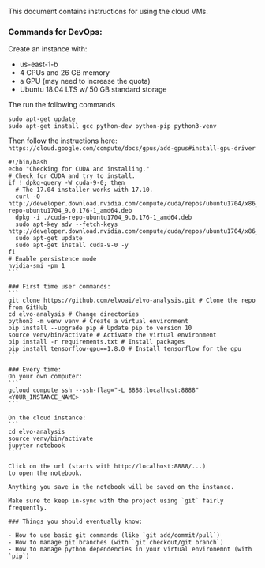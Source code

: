 This document contains instructions for using the cloud VMs.

### Commands for DevOps:
Create an instance with:
- us-east-1-b
- 4 CPUs and 26 GB memory
- a GPU (may need to increase the quota)
- Ubuntu 18.04 LTS w/ 50 GB standard storage

The run the following commands
```
sudo apt-get update
sudo apt-get install gcc python-dev python-pip python3-venv
```

Then follow the instructions here: `https://cloud.google.com/compute/docs/gpus/add-gpus#install-gpu-driver`


````
#!/bin/bash
echo "Checking for CUDA and installing."
# Check for CUDA and try to install.
if ! dpkg-query -W cuda-9-0; then
  # The 17.04 installer works with 17.10.
  curl -O http://developer.download.nvidia.com/compute/cuda/repos/ubuntu1704/x86_64/cuda-repo-ubuntu1704_9.0.176-1_amd64.deb
  dpkg -i ./cuda-repo-ubuntu1704_9.0.176-1_amd64.deb
  sudo apt-key adv --fetch-keys http://developer.download.nvidia.com/compute/cuda/repos/ubuntu1704/x86_64/7fa2af80.pub
  sudo apt-get update
  sudo apt-get install cuda-9-0 -y
fi
# Enable persistence mode
nvidia-smi -pm 1
```

### First time user commands:
```
git clone https://github.com/elvoai/elvo-analysis.git # Clone the repo from GitHub
cd elvo-analysis # Change directories
python3 -m venv venv # Create a virtual environment
pip install --upgrade pip # Update pip to version 10
source venv/bin/activate # Activate the virtual environment
pip install -r requirements.txt # Install packages
pip install tensorflow-gpu==1.8.0 # Install tensorflow for the gpu
```

### Every time:
On your own computer:
```
gcloud compute ssh --ssh-flag="-L 8888:localhost:8888"  <YOUR_INSTANCE_NAME>
```

On the cloud instance:
```
cd elvo-analysis
source venv/bin/activate
jupyter notebook
```

Click on the url (starts with http://localhost:8888/...)
to open the notebook.

Anything you save in the notebook will be saved on the instance.

Make sure to keep in-sync with the project using `git` fairly frequently.

### Things you should eventually know:

- How to use basic git commands (like `git add/commit/pull`)
- How to manage git branches (with `git checkout/git branch`)
- How to manage python dependencies in your virtual environemnt (with `pip`)
